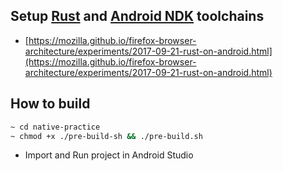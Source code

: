 ## Setup [Rust](https://www.rust-lang.org/en-US/) and [Android NDK](https://developer.android.com/ndk/) toolchains
 - [https://mozilla.github.io/firefox-browser-architecture/experiments/2017-09-21-rust-on-android.html](https://mozilla.github.io/firefox-browser-architecture/experiments/2017-09-21-rust-on-android.html)

## How to build
```bash
~ cd native-practice
~ chmod +x ./pre-build-sh && ./pre-build.sh
```

- Import and Run project in Android Studio
